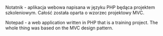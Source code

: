 Notatnik - aplikacja webowa napisana w języku PHP będąca projektem szkoleniowym. Całość została oparta o wzorzec projektowy MVC.

Notepad - a web application written in PHP that is a training project. The whole thing was based on the MVC design pattern.
